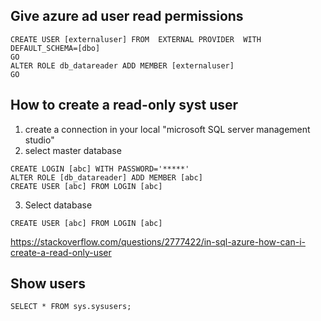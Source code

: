 ## Give azure ad user read permissions 
```
CREATE USER [externaluser] FROM  EXTERNAL PROVIDER  WITH DEFAULT_SCHEMA=[dbo]
GO
ALTER ROLE db_datareader ADD MEMBER [externaluser]
GO
```
## How to create a read-only syst user
1. create a connection in your local "microsoft SQL server management studio"
2. select master database

```
CREATE LOGIN [abc] WITH PASSWORD='*****'
ALTER ROLE [db_datareader] ADD MEMBER [abc]
CREATE USER [abc] FROM LOGIN [abc]
```
3. Select database
```
CREATE USER [abc] FROM LOGIN [abc]
```
https://stackoverflow.com/questions/2777422/in-sql-azure-how-can-i-create-a-read-only-user
## Show users
```
SELECT * FROM sys.sysusers;
```
